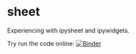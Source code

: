 # sheet
 Experiencing with ipysheet and ipywidgets.

 Try run the code online: [![Binder](https://mybinder.org/badge_logo.svg)](https://mybinder.org/v2/gh/terna/sheet/master?filepath=sheet.ipynb)
